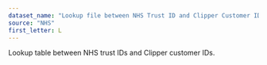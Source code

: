 ```yaml
---
dataset_name: "Lookup file between NHS Trust ID and Clipper Customer ID (for PPE, personal protective equipment, deliveries)"
source: "NHS"
first_letter: L
---
```

Lookup table between NHS trust IDs and Clipper customer IDs.